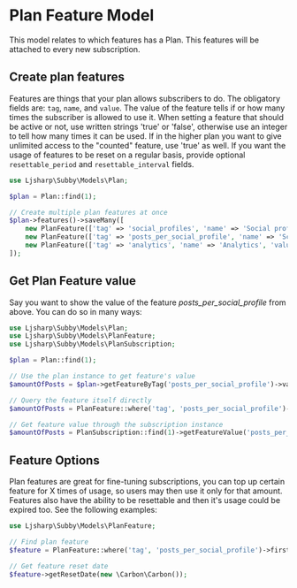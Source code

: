 # Plan Feature Model

This model relates to which features has a Plan. This features will be attached to every new subscription.

## Create plan features

Features are things that your plan allows subscribers to do. The obligatory fields are: `tag`, `name`, and `value`. The
value of the feature tells if or how many times the subscriber is allowed to use it. When setting a feature that should
be active or not, use written strings 'true' or 'false', otherwise use an integer to tell how many times it can be used.
If in the higher plan you want to give unlimited access to the "counted" feature, use 'true' as well. If you want the
usage of features to be reset on a regular basis, provide optional `resettable_period` and `resettable_interval` fields.

```php
use Ljsharp\Subby\Models\Plan;

$plan = Plan::find(1);

// Create multiple plan features at once
$plan->features()->saveMany([
    new PlanFeature(['tag' => 'social_profiles', 'name' => 'Social profiles available', 'value' => 3, 'sort_order' => 1]),
    new PlanFeature(['tag' => 'posts_per_social_profile', 'name' => 'Scheduled posts per profile', 'value' => 30, 'sort_order' => 10, 'resettable_period' => 1, 'resettable_interval' => 'month']),
    new PlanFeature(['tag' => 'analytics', 'name' => 'Analytics', 'value' => true, 'sort_order' => 15])
]);
```

## Get Plan Feature value

Say you want to show the value of the feature _posts_per_social_profile_ from above. You can do so in many ways:

```php
use Ljsharp\Subby\Models\Plan;
use Ljsharp\Subby\Models\PlanFeature;
use Ljsharp\Subby\Models\PlanSubscription;

$plan = Plan::find(1);

// Use the plan instance to get feature's value
$amountOfPosts = $plan->getFeatureByTag('posts_per_social_profile')->value;

// Query the feature itself directly
$amountOfPosts = PlanFeature::where('tag', 'posts_per_social_profile')->first()->value;

// Get feature value through the subscription instance
$amountOfPosts = PlanSubscription::find(1)->getFeatureValue('posts_per_social_profile');
```

## Feature Options

Plan features are great for fine-tuning subscriptions, you can top up certain feature for X times of usage, so users may
then use it only for that amount. Features also have the ability to be resettable and then it's usage could be expired
too. See the following examples:

```php
use Ljsharp\Subby\Models\PlanFeature;

// Find plan feature
$feature = PlanFeature::where('tag', 'posts_per_social_profile')->first();

// Get feature reset date
$feature->getResetDate(new \Carbon\Carbon());
```
